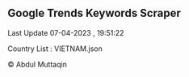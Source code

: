 

## Google Trends Keywords Scraper 
 
Last Update 07-04-2023 , 19:51:22

Country List :
VIETNAM.json



© Abdul Muttaqin 

